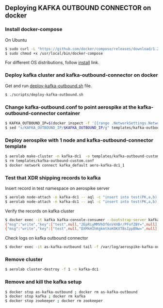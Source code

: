 ## Deploying KAFKA OUTBOUND CONNECTOR on docker

### Install docker-compose
On Ubuntu
```bash
$ sudo curl -L "https://github.com/docker/compose/releases/download/1.27.4/docker-compose-$(uname -s)-$(uname -m)" -o /usr/local/bin/docker-compose
$ sudo chmod +x /usr/local/bin/docker-compose
```

For different OS distributions, follow [install](https://docs.docker.com/compose/install/) link.

### Deploy kafka cluster and kafka-outbound-connector on docker

Get and run [deploy-kafka-outbound.sh](/scripts/deploy-kafka-outbound.sh) file.
```bash
$ ./scripts/deploy-kafka-outbound.sh
```

### Change kafka-outbound.conf to point aerospike at the kafka-outbound-connector container
```bash
$ KAFKA_OUTBOUND_IP=$(docker inspect -f '{{range .NetworkSettings.Networks}}{{.IPAddress}}{{end}}' as-kafka-outbound)
$ sed "s/KAFKA_OUTBOUND_IP/$KAFKA_OUTBOUND_IP/g" templates/kafka-outbound.conf > templates/kafka-outbound-custom.conf
```

### Deploy aerospike with 1 node and kafka-outbound-connector template

```bash
$ aerolab make-cluster -n kafka-dc1  -o templates/kafka-outbound-custom.conf
$ rm templates/kafka-outbound-custom.conf
$ docker network connect kafka_default aero-kafka-dc1_1
```


### Test that XDR shipping records to kafka

Insert record in test namespace on aerospike server
```bash
$ aerolab node-attach -n kafka-dc1 -- aql -c "insert into test(PK,a,b) values('2','aaa',124);"
$ aerolab node-attach -n kafka-dc1 -- aql -c "insert into test(PK,a,b) values('3','aaa',124);"
```

Verify the records on kafka cluster
```bash
$ docker exec -it kafka kafka-console-consumer --bootstrap-server kafka:29092  --topic default --from-beginning
{"msg":"write","key":["test",null,"2EpRiyMMVhOf6nV4XBr/PFofZBY=",null],"gen":1,"exp":0,"lut":1635778671921,"bins":[{"name":"a","type":"str","value":"aaa"},{"name":"b","type":"int","value":124}]}
{"msg":"write","key":["test",null,"DXMkHIhKgkmtXoKOKXTBsIppBNw=",null],"gen":1,"exp":0,"lut":1635778815179,"bins":[{"name":"a","type":"str","value":"aaa"},{"name":"b","type":"int","value":124}]}
```

Check logs on kafka outbound connector
```bash
$ docker exec -it as-kafka-outbound tail -f /var/log/aerospike-kafka-outbound/aerospike-kafka-outbound.log
```
### Remove cluster

```bash
$ aerolab cluster-destroy -f 1 -n kafka-dc1
```

### Remove and kill the kafka setup

```bash
$ docker stop as-kafka-outbound ; docker rm as-kafka-outbound
$ docker stop kafka ; docker rm kafka
$ docker stop zookeeper ; docker rm zookeeper
```
